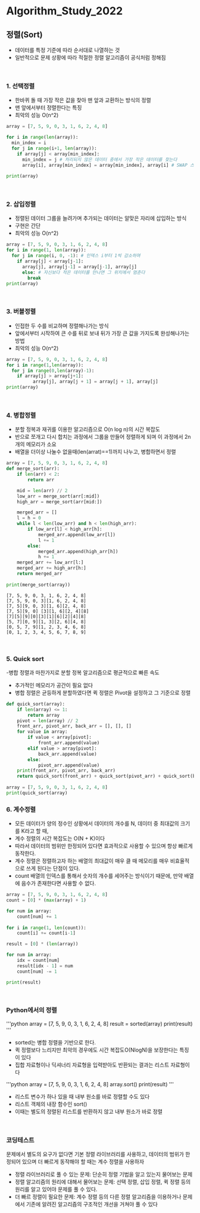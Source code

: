 # Algorithm_Study_2022

## 정렬(Sort)
- 데이터를 특정 기준에 따라 순서대로 나열하는 것
- 일반적으로 문제 상황에 따라 적절한 정렬 알고리즘이 공식처럼 정해짐
<br>

### 1. 선택정렬
- 한바퀴 돌 때 가장 작은 값을 찾아 맨 앞과 교환하는 방식의 정렬
- 맨 앞에서부터 정렬한다는 특징
- 최악의 성능 O(n^2)
```python
array = [7, 5, 9, 0, 3, 1, 6, 2, 4, 8] 

for i in range(len(array)): 
  min_index = i
  for j in range(i+1, len(array)): 
    if array[j] < array[min_index]: 
      min_index = j # 처리되지 않은 데이터 중에서 가장 작은 데이터를 찾는다 
      array[i], array[min_index] = array[min_index], array[i] # SWAP 스와핑
      
print(array)
```
<br>

### 2. 삽입정렬
- 정렬된 데이터 그룹을 늘려가며 추가되는 데이터는 알맞은 자리에 삽입하는 방식
- 구현은 간단
- 최악의 성능 O(n^2)
```python
array = [7, 5, 9, 0, 3, 1, 6, 2, 4, 8] 
for i in range(1, len(array)): 
  for j in range(i, 0, -1): # 인덱스 i부터 1씩 감소하며
    if array[j] < array[j-1]: 
      array[j], array[j-1] = array[j-1], array[j] 
      else: # 자신보다 적은 데이터를 만나면 그 위치에서 멈춘다 
        break 
print(array)
```
<br>

### 3. 버블정렬
- 인접한 두 수를 비교하며 정렬해나가는 방식
- 앞에서부터 시작하여 큰 수를 뒤로 보내 뒤가 가장 큰 값을 가지도록 완성해나가는 방법 
- 최악의 성능 O(n^2)
```python
array = [7, 5, 9, 0, 3, 1, 6, 2, 4, 8]
for i in range(1,len(array)):
  for j in range(0,len(array)-1):
    if array[j] > array[j+1]:
          array[j], array[j + 1] = array[j + 1], array[j]
print(array)
```
<br>

### 4. 병합정렬
- 분할 정복과 재귀를 이용한 알고리즘으로 O(n log n)의 시간 복잡도
- 반으로 쪼개고 다시 합치는 과정에서 그룹을 만들어 정렬하게 되며 이 과정에서 2n 개의 메모리가 소요
- 배열을 더이상 나눌수 없을때(len(arrat)==1)까지 나누고, 병합하면서 정렬
```python
array = [7, 5, 9, 0, 3, 1, 6, 2, 4, 8]
def merge_sort(arr):
    if len(arr) < 2:
        return arr

    mid = len(arr) // 2
    low_arr = merge_sort(arr[:mid])
    high_arr = merge_sort(arr[mid:])

    merged_arr = []
    l = h = 0
    while l < len(low_arr) and h < len(high_arr):
        if low_arr[l] < high_arr[h]:
            merged_arr.append(low_arr[l])
            l += 1
        else:
            merged_arr.append(high_arr[h])
            h += 1
    merged_arr += low_arr[l:]
    merged_arr += high_arr[h:]
    return merged_arr
    
print(merge_sort(array))
```

```
[7, 5, 9, 0, 3, 1, 6, 2, 4, 8]
[7, 5, 9, 0, 3][1, 6, 2, 4, 8]
[7, 5][9, 0, 3][1, 6][2, 4, 8]
[7, 5][9, 0] [3][1, 6][2, 4][8]
[7][5][9][0][3][1][6][2][4][8]
[5, 7][0, 9][1, 3][2, 6][4, 8]
[0, 5, 7, 9][1, 2, 3, 4, 6, 8]
[0, 1, 2, 3, 4, 5, 6, 7, 8, 9]
```
<br>

### 5. Quick sort
-병합 정렬과 마찬가지로 분할 정복 알고리즘으로 평균적으로 빠른 속도
- 추가적인 메모리가 공간이 필요 없다
- 병합 정렬은 균등하게 분할하였다면 퀵 정렬은 Pivot을 설정하고 그 기준으로 정렬
```python
def quick_sort(array):
	if len(array) <= 1:
		return array
	pivot = len(array) // 2
	front_arr, pivot_arr, back_arr = [], [], []
	for value in array:
		if value < array[pivot]:
			front_arr.append(value)
		elif value > array[pivot]:
			back_arr.append(value)
		else:
			pivot_arr.append(value)
	print(front_arr, pivot_arr, back_arr)
	return quick_sort(front_arr) + quick_sort(pivot_arr) + quick_sort(back_arr)
  
array = [7, 5, 9, 0, 3, 1, 6, 2, 4, 8]  
print(quick_sort(array)
```

### 6. 계수정렬
- 모든 데이터가 양의 정수인 상황에서 데이터의 개수를 N, 데이터 중 최대값의 크기를 K라고 할 때, 
- 계수 정렬의 시간 복잡도는 O(N + K)이다
- 따라서 데이터의 범위만 한정되어 있다면 효과적으로 사용할 수 있으며 항상 빠르게 동작한다.
- 계수 정렬은 정렬하고자 하는 배열의 최대값이 매우 클 때 메모리를 매우 비효율적으로 쓰게 된다는 단점이 있다.
- count 배열의 인덱스를 통해서 숫자의 개수를 세어주는 방식이기 때문에, 만약 배열에 음수가 존재한다면 사용할 수 없다.
```python
array = [7, 5, 9, 0, 3, 1, 6, 2, 4, 8]
count = [0] * (max(array) + 1)

for num in array:
    count[num] += 1
    
for i in range(1, len(count)):
    count[i] += count[i-1]

result = [0] * (len(array))

for num in array:
    idx = count[num]
    result[idx - 1] = num
    count[num] -= 1

print(result)
```
<br>

### Python에서의 정렬
'''python
array = [7, 5, 9, 0, 3, 1, 6, 2, 4, 8] 
result = sorted(array) 
print(result)
'''
- sorted는 병합 정렬을 기반으로 한다. 
- 퀵 정렬보다 느리지만 최악의 경우에도 시간 복잡도O(NlogN)을 보장한다는 특징이 있다
- 집합 자료형이나 딕셔너리 자료형을 입력받아도 반환되는 결과는 리스트 자료형이다

'''python
array = [7, 5, 9, 0, 3, 1, 6, 2, 4, 8] 
array.sort()
print(result)
'''
- 리스트 변수가 하나 있을 때 내부 원소를 바로 정렬할 수도 있다
- 리스트 객체의 내장 함수인 sort()
- 이때는 별도의 정렬된 리스트를 반환하지 않고 내부 원소가 바로 정렬

<br>

### 코딩테스트
문제에서 별도의 요구가 없다면 기본 정렬 라이브러리를 사용하고, 데이터의 범위가 한정되어 있으며 더 빠르게 동작해야 할 때는 계수 정렬을 사용하자

- 정렬 라이브러리로 풀 수 있는 문제: 단순히 정렬 기법을 알고 있는지 물어보는 문제
- 정렬 알고리즘의 원리에 대해서 물어보는 문제: 선택 정렬, 삽입 정렬, 퀵 정렬 등의 원리를 알고 있어야 문제를 풀 수 있다.
- 더 빠르 정렬이 필요한 문제: 계수 정렬 등의 다른 정렬 알고리즘을 이용하거나 문제에서 기존에 알려진 알고리즘의 구조적인 개선을 거쳐야 풀 수 있다

